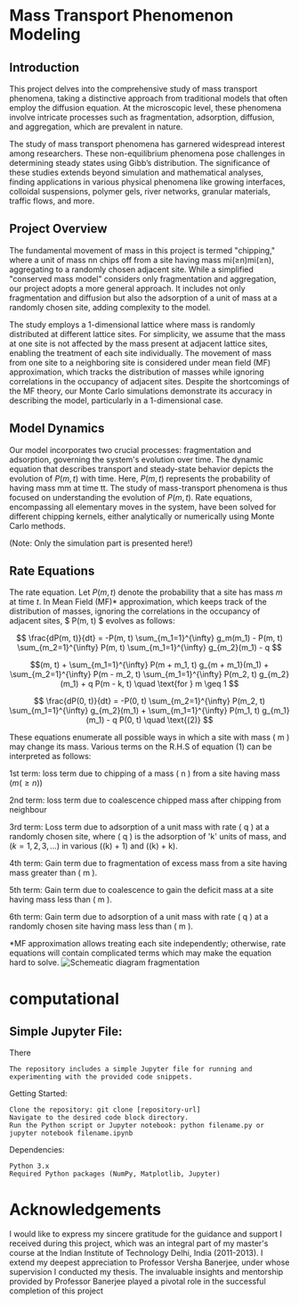 # Mass Transport Phenomenon Modeling
## Introduction

This project delves into the comprehensive study of mass transport phenomena, taking a distinctive approach from traditional models that often employ the diffusion equation. At the microscopic level, these phenomena involve intricate processes such as fragmentation, adsorption, diffusion, and aggregation, which are prevalent in nature.

The study of mass transport phenomena has garnered widespread interest among researchers. These non-equilibrium phenomena pose challenges in determining steady states using Gibb’s distribution. The significance of these studies extends beyond simulation and mathematical analyses, finding applications in various physical phenomena like growing interfaces, colloidal suspensions, polymer gels, river networks, granular materials, traffic flows, and more.

## Project Overview

The fundamental movement of mass in this project is termed "chipping," where a unit of mass nn chips off from a site having mass mi(≥n)mi​(≥n), aggregating to a randomly chosen adjacent site. While a simplified "conserved mass model" considers only fragmentation and aggregation, our project adopts a more general approach. It includes not only fragmentation and diffusion but also the adsorption of a unit of mass at a randomly chosen site, adding complexity to the model.

The study employs a 1-dimensional lattice where mass is randomly distributed at different lattice sites. For simplicity, we assume that the mass at one site is not affected by the mass present at adjacent lattice sites, enabling the treatment of each site individually. The movement of mass from one site to a neighboring site is considered under mean field (MF) approximation, which tracks the distribution of masses while ignoring correlations in the occupancy of adjacent sites. Despite the shortcomings of the MF theory, our Monte Carlo simulations demonstrate its accuracy in describing the model, particularly in a 1-dimensional case.
## Model Dynamics

Our model incorporates two crucial processes: fragmentation and adsorption, governing the system's evolution over time. The dynamic equation that describes transport and steady-state behavior depicts the evolution of $P(m,t)$ with time. Here, $P(m,t)$  represents the probability of having mass mm at time tt. The study of mass-transport phenomena is thus focused on understanding the evolution of $P(m,t)$. Rate equations, encompassing all elementary moves in the system, have been solved for different chipping kernels, either analytically or numerically using Monte Carlo methods.

(Note: Only the simulation part is presented here!)


## Rate Equations
The rate equation.
Let $P(m, t)$ denote the probability that a site has mass $m$ at time $t$. In Mean Field (MF)* approximation, which keeps track of the distribution of masses, ignoring the correlations in the occupancy of adjacent sites, $ P(m, t) $ evolves as follows:

$$
\frac{dP(m, t)}{dt} = -P(m, t) \sum_{m_1=1}^{\infty} g_m(m_1) - P(m, t) \sum_{m_2=1}^{\infty} P(m, t) \sum_{m_1=1}^{\infty} g_{m_2}(m_1) - q 
$$

$$(m, t) +  \sum_{m_1=1}^{\infty} P(m + m_1, t) g_{m + m_1}(m_1) + \sum_{m_2=1}^{\infty} P(m - m_2, t) \sum_{m_1=1}^{\infty} P(m_2, t) g_{m_2}(m_1) + q P(m - k, t)  \quad \text{for } m \geq 1
$$






$$
\frac{dP(0, t)}{dt} = -P(0, t) \sum_{m_2=1}^{\infty} P(m_2, t) \sum_{m_1=1}^{\infty} g_{m_2}(m_1) + \sum_{m_1=1}^{\infty} P(m_1, t) g_{m_1}(m_1) - q P(0, t) \quad \text{(2)}
$$

These equations enumerate all possible ways in which a site with mass \( m \) may change its mass. Various terms on the R.H.S of equation (1) can be interpreted as follows:

1st term: loss term due to chipping of a mass \( n \) from a site having mass $( m (\geq n) )$

2nd term: loss term due to coalescence chipped mass after chipping from neighbour

3rd term: Loss term due to adsorption of a unit mass with rate \( q \) at a randomly chosen site, where \( q \) is the adsorption of 'k' units of mass, and $( k = 1, 2, 3, \ldots )$ in various \((k) + 1\) and \((k) + k\).

4th term: Gain term due to fragmentation of excess mass from a site having mass greater than \( m \).

5th term: Gain term due to coalescence to gain the deficit mass at a site having mass less than \( m \).

6th term: Gain term due to adsorption of a unit mass with rate \( q \) at a randomly chosen site having mass less than \( m \).

*MF approximation allows treating each site independently; otherwise, rate equations will contain complicated terms which may make the equation hard to solve.
![Schemeatic diagram fragmentation](home/graviton/Downloads/pic1.png)



# computational 
## Simple Jupyter File:
There 

    The repository includes a simple Jupyter file for running and experimenting with the provided code snippets.

Getting Started:

    Clone the repository: git clone [repository-url]
    Navigate to the desired code block directory.
    Run the Python script or Jupyter notebook: python filename.py or jupyter notebook filename.ipynb

Dependencies:

    Python 3.x
    Required Python packages (NumPy, Matplotlib, Jupyter)
# Acknowledgements
I would like to express my sincere gratitude for the guidance and support I received during this project, which was an integral part of my master's course at the Indian Institute of Technology Delhi, India (2011-2013). I extend my deepest appreciation to Professor Versha Banerjee, under whose supervision I conducted my thesis. The invaluable insights and mentorship provided by Professor Banerjee played a pivotal role in the successful completion of this project

